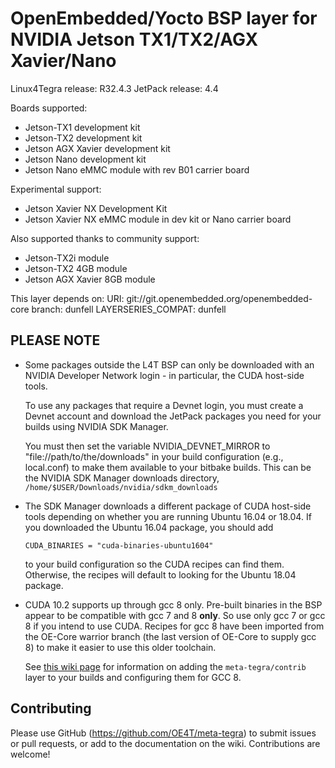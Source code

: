 OpenEmbedded/Yocto BSP layer for NVIDIA Jetson TX1/TX2/AGX Xavier/Nano
======================================================================

Linux4Tegra release: R32.4.3
JetPack release:     4.4

Boards supported:
* Jetson-TX1 development kit
* Jetson-TX2 development kit
* Jetson AGX Xavier development kit
* Jetson Nano development kit
* Jetson Nano eMMC module with rev B01 carrier board

Experimental support:
* Jetson Xavier NX Development Kit
* Jetson Xavier NX eMMC module in dev kit or Nano carrier board

Also supported thanks to community support:
* Jetson-TX2i module
* Jetson-TX2 4GB module
* Jetson AGX Xavier 8GB module


This layer depends on:
URI: git://git.openembedded.org/openembedded-core
branch: dunfell
LAYERSERIES_COMPAT: dunfell


PLEASE NOTE
-----------

* Some packages outside the L4T BSP can only be downloaded
  with an NVIDIA Developer Network login - in particular,
  the CUDA host-side tools.

  To use any packages that require a Devnet login, you must
  create a Devnet account and download the JetPack packages
  you need for your builds using NVIDIA SDK Manager.

  You must then set the variable NVIDIA_DEVNET_MIRROR to
  "file://path/to/the/downloads" in your build configuration
  (e.g., local.conf) to make them available to your bitbake
  builds.  This can be the NVIDIA SDK Manager downloads
  directory, `/home/$USER/Downloads/nvidia/sdkm_downloads`

* The SDK Manager downloads a different package of CUDA host-side
  tools depending on whether you are running Ubuntu 16.04
  or 18.04. If you downloaded the Ubuntu 16.04 package, you
  should add

      CUDA_BINARIES = "cuda-binaries-ubuntu1604"

  to your build configuration so the CUDA recipes can find
  them. Otherwise, the recipes will default to looking for
  the Ubuntu 18.04 package.

* CUDA 10.2 supports up through gcc 8 only. Pre-built binaries
  in the BSP appear to be compatible with gcc 7 and 8 **only**.
  So use only gcc 7 or gcc 8 if you intend to use CUDA.
  Recipes for gcc 8 have been imported from the OE-Core warrior branch
  (the last version of OE-Core to supply gcc 8) to make it easier
  to use this older toolchain.

  See [this wiki page](https://github.com/madisongh/meta-tegra/wiki/Using-gcc8-from-the-contrib-layer)
  for information on adding the `meta-tegra/contrib` layer to your
  builds and configuring them for GCC 8.


Contributing
------------

Please use GitHub (https://github.com/OE4T/meta-tegra) to submit
issues or pull requests, or add to the documentation on the wiki.
Contributions are welcome!
